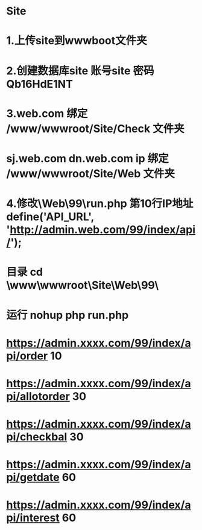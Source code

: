 # Site
# 1.上传site到wwwboot文件夹
# 2.创建数据库site  账号site 密码Qb16HdE1NT
# 3.web.com 绑定 /www/wwwroot/Site/Check  文件夹
# sj.web.com  dn.web.com  ip   绑定 /www/wwwroot/Site/Web 文件夹
# 4.修改\Web\99\run.php 第10行IP地址  define('API_URL', 'http://admin.web.com/99/index/api/');
# 目录 cd \www\wwwroot\Site\Web\99\
# 运行  nohup php run.php
# https://admin.xxxx.com/99/index/api/order  10
# https://admin.xxxx.com/99/index/api/allotorder  30
# https://admin.xxxx.com/99/index/api/checkbal  30
# https://admin.xxxx.com/99/index/api/getdate  60
# https://admin.xxxx.com/99/index/api/interest  60
